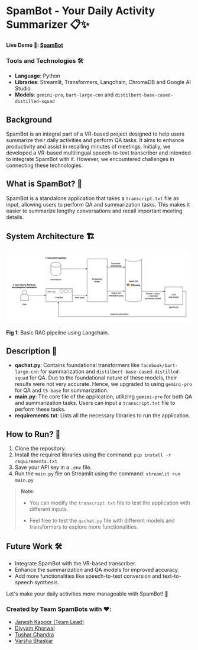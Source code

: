# SpamBot - Your Daily Activity Summarizer 📋✨

**Live Demo 🚀: [SpamBot](https://spambot.streamlit.app)**
### Tools and Technologies 🛠️
- **Language**: Python
- **Libraries**: Streamlit, Transformers, Langchain, ChromaDB and Google AI Studio
- **Models**: `gemini-pro`, `bart-large-cnn` and `distilbert-base-cased-distilled-squad`

## Background
SpamBot is an integral part of a VR-based project designed to help users summarize their daily activities and perform QA tasks. It aims to enhance productivity and assist in recalling minutes of meetings. Initially, we developed a VR-based multilingual speech-to-text transcriber and intended to integrate SpamBot with it. However, we encountered challenges in connecting these technologies.

## What is SpamBot? 🤖
SpamBot is a standalone application that takes a `transcript.txt` file as input, allowing users to perform QA and summarization tasks. This makes it easier to summarize lengthy conversations and recall important meeting details.

## System Architecture 🏗
![System Architecture](system-architecture.png)

**Fig 1**: Basic RAG pipeline using Langchain.

## Description 📜
- **qachat.py**: Contains foundational transformers like `facebook/bart-large-cnn` for summarization and `distilbert-base-cased-distilled-squad` for QA. Due to the foundational nature of these models, their results were not very accurate. Hence, we upgraded to using `gemini-pro` for QA and `t5-base` for summarization.
- **main.py**: The core file of the application, utilizing `gemini-pro` for both QA and summarization tasks. Users can input a `transcript.txt` file to perform these tasks.
- **requirements.txt**: Lists all the necessary libraries to run the application.

## How to Run? 🚀
1. Clone the repository.
2. Install the required libraries using the command: `pip install -r requirements.txt`
3. Save your API key in a `.env` file.
4. Run the `main.py` file on Streamlit using the command: `streamlit run main.py`

> **Note**: 
> * You can modify the `transcript.txt` file to test the application with different inputs.
>
> * Feel free to test the `qachat.py` file with different models and transformers to explore more functionalities.

## Future Work 🛠️
- Integrate SpamBot with the VR-based transcriber.
- Enhance the summarization and QA models for improved accuracy.
- Add more functionalities like speech-to-text conversion and text-to-speech synthesis.

Let's make your daily activities more manageable with SpamBot! 🌟

### Created by Team SpamBots with ❤️:
- [Janesh Kapoor (Team Lead)](janesh21466@iiitd.ac.in)
- [Divyam Khorwal](divyam21388@iiitd.ac.in)
- [Tushar Chandra](sde.tusharchandra@gmail.com)
- [Varsha Bhaskar](varsha21499@iiitd.ac.in)